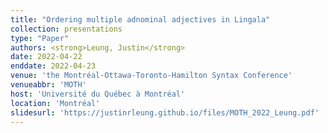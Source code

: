 ```yaml
---
title: "Ordering multiple adnominal adjectives in Lingala"
collection: presentations
type: "Paper"
authors: <strong>Leung, Justin</strong>
date: 2022-04-22
enddate: 2022-04-23
venue: 'the Montréal-Ottawa-Toronto-Hamilton Syntax Conference'
venueabbr: 'MOTH'
host: 'Université du Québec à Montréal'
location: 'Montréal'
slidesurl: 'https://justinrleung.github.io/files/MOTH_2022_Leung.pdf'
---
```

